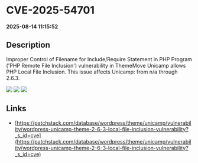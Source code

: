 # CVE-2025-54701

**2025-08-14 11:15:52**

## Description
Improper Control of Filename for Include/Require Statement in PHP Program ('PHP Remote File Inclusion') vulnerability in ThemeMove Unicamp allows PHP Local File Inclusion. This issue affects Unicamp: from n/a through 2.6.3.

![](https://img.shields.io/static/v1?label=Score&message=8.1&color=red)
![](https://img.shields.io/static/v1?label=Severity&message=HIGH&color=red)
![](https://img.shields.io/static/v1?label=CWE&message=RFI&color=green)

## Links
- [https://patchstack.com/database/wordpress/theme/unicamp/vulnerability/wordpress-unicamp-theme-2-6-3-local-file-inclusion-vulnerability?_s_id=cve](https://patchstack.com/database/wordpress/theme/unicamp/vulnerability/wordpress-unicamp-theme-2-6-3-local-file-inclusion-vulnerability?_s_id=cve)
